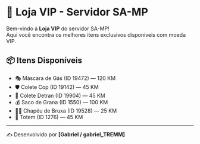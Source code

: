 # 🛒 Loja VIP - Servidor SA-MP

Bem-vindo à **Loja VIP** do servidor SA-MP!  
Aqui você encontra os melhores itens exclusivos disponíveis com moeda VIP.  

## 📦 Itens Disponíveis
- 🎭 Máscara de Gás (ID 19472) — 120 KM  
- 🛡️ Colete Cop (ID 19142) — 45 KM  
- 🚦 Colete Detran (ID 19904) — 45 KM  
- 💰 Saco de Grana (ID 1550) — 100 KM  
- 🧙‍♀️ Chapéu de Bruxa (ID 19528) — 25 KM  
- 🗿 Totem (ID 1276) — 45 KM  


---

✍️ Desenvolvido por **[Gabriel / gabriel_TREMM]**
